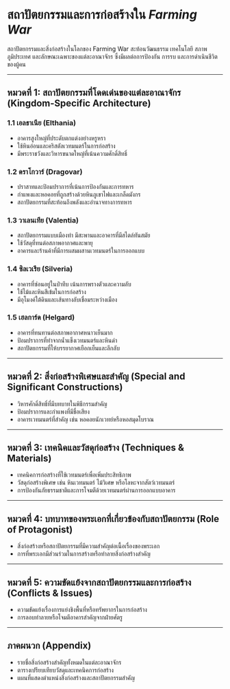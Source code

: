 # สถาปัตยกรรมและการก่อสร้างใน *Farming War*

สถาปัตยกรรมและสิ่งก่อสร้างในโลกของ Farming War สะท้อนวัฒนธรรม เทคโนโลยี สภาพภูมิประเทศ และลักษณะเฉพาะของแต่ละอาณาจักร ซึ่งมีผลต่อการป้องกัน การรบ และการดำเนินชีวิตของผู้คน

---

## หมวดที่ 1: สถาปัตยกรรมที่โดดเด่นของแต่ละอาณาจักร (Kingdom-Specific Architecture)

### 1.1 เอลธาเนีย (Elthania)
- อาคารสูงใหญ่ที่ประดับตกแต่งอย่างหรูหรา  
- ใช้หินอ่อนและคริสตัลเวทมนตร์ในการก่อสร้าง  
- มีพระราชวังและวิหารขนาดใหญ่ที่เน้นความศักดิ์สิทธิ์

### 1.2 ดราโกวาร์ (Dragovar)
- ปราสาทและป้อมปราการที่เน้นการป้องกันและการทหาร  
- กำแพงและหอคอยที่ถูกสร้างด้วยหินภูเขาไฟและเกล็ดมังกร  
- สถาปัตยกรรมที่สะท้อนถึงพลังและอำนาจทางการทหาร

### 1.3 วาเลนเทีย (Valentia)
- สถาปัตยกรรมแบบเมืองท่า มีสะพานและอาคารที่มีสไตล์ทันสมัย  
- ใช้วัสดุที่ทนต่อสภาพอากาศและพายุ  
- อาคารและร้านค้าที่มีการผสมผสานเวทมนตร์ในการออกแบบ

### 1.4 ซิลเวเรีย (Silveria)
- อาคารที่ซ่อนอยู่ในป่าทึบ เน้นการพรางตัวและความลับ  
- ใช้ไม้และหินสีเข้มในการก่อสร้าง  
- มีอุโมงค์ใต้ดินและเส้นทางลับเชื่อมระหว่างเมือง

### 1.5 เฮลการ์ด (Helgard)
- อาคารที่ทนทานต่อสภาพอากาศหนาวเย็นมาก  
- ป้อมปราการที่ทำจากน้ำแข็งเวทมนตร์และหินดำ  
- สถาปัตยกรรมที่ให้บรรยากาศเยือกเย็นและลึกลับ

---

## หมวดที่ 2: สิ่งก่อสร้างพิเศษและสำคัญ (Special and Significant Constructions)

- วิหารศักดิ์สิทธิ์ที่มีบทบาทในพิธีกรรมสำคัญ
- ป้อมปราการและกำแพงที่มีชื่อเสียง
- อาคารเวทมนตร์ที่สำคัญ เช่น หอคอยนักเวทย์หรือหอสมุดโบราณ

---

## หมวดที่ 3: เทคนิคและวัสดุก่อสร้าง (Techniques & Materials)

- เทคนิคการก่อสร้างที่ใช้เวทมนตร์เพื่อเพิ่มประสิทธิภาพ
- วัสดุก่อสร้างพิเศษ เช่น หินเวทมนตร์ ไม้วิเศษ หรือโลหะจากสัตว์เวทมนตร์
- การป้องกันภัยธรรมชาติและการโจมตีด้วยเวทมนตร์ผ่านการออกแบบอาคาร

---

## หมวดที่ 4: บทบาทของพระเอกที่เกี่ยวข้องกับสถาปัตยกรรม (Role of Protagonist)

- สิ่งก่อสร้างหรือสถาปัตยกรรมที่มีความสำคัญต่อเนื้อเรื่องของพระเอก
- การที่พระเอกมีส่วนร่วมในการสร้างหรือทำลายสิ่งก่อสร้างสำคัญ

---

## หมวดที่ 5: ความขัดแย้งจากสถาปัตยกรรมและการก่อสร้าง (Conflicts & Issues)

- ความขัดแย้งเรื่องการแย่งชิงพื้นที่หรือทรัพยากรในการก่อสร้าง
- การลอบทำลายหรือโจมตีอาคารสำคัญจากฝ่ายศัตรู

---

## ภาคผนวก (Appendix)

- รายชื่อสิ่งก่อสร้างสำคัญทั้งหมดในแต่ละอาณาจักร
- ตารางเปรียบเทียบวัสดุและเทคนิคการก่อสร้าง
- แผนที่แสดงตำแหน่งสิ่งก่อสร้างและสถาปัตยกรรมสำคัญ

